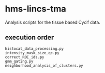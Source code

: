 # hms-lincs-tma
Analysis scripts for the tissue based Cycif data.

## execution order
```
histocat_data_processing.py
intensity_mask_size_qc.py
correct_ROI_ids.py
gmm_gating.py
neighborhood_analysis_of_clusters.py
```